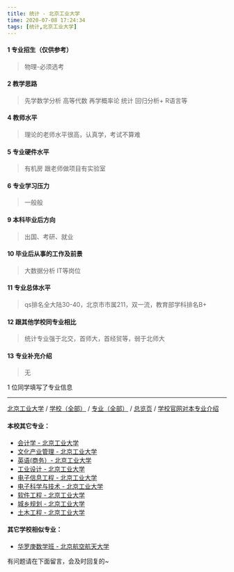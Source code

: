 ```yaml
---
title: 统计 - 北京工业大学
time: 2020-07-08 17:24:34
tags: [统计,北京工业大学]
---
```

#### 1 专业招生（仅供参考）  
> 物理-必须选考


#### 2 教学思路
> 先学数学分析 高等代数 再学概率论 统计 回归分析+ R语言等


#### 4 教师水平
> 理论的老师水平很高，认真学，考试不算难


#### 5 专业硬件水平
> 有机房 跟老师做项目有实验室


#### 6 专业学习压力
> 一般般


#### 9 本科毕业后方向
> 出国、考研、就业


#### 10 毕业后从事的工作及前景
> 大数据分析 IT等岗位


#### 11 专业总体水平
> qs排名全大陆30-40，北京市市属211，双一流，教育部学科排名B+


#### 12 跟其他学校同专业相比
> 统计专业强于北交，首师大，首经贸等，弱于北师大


#### 13 专业补充介绍
> 无

1 位同学填写了专业信息
***
[北京工业大学](https://univgo.github.io/2020/07/08/北京工业大学) / [学校（全部）](https://univgo.github.io/2020/07/08/3efa6bcca419) / [专业（全部）](https://univgo.github.io/2020/07/08/2d4c6d3552c2) / [总览页](https://univgo.github.io/2020/07/08/445daeb4fa00) / [学校官网对本专业介绍]()
#### 本校其它专业：
- [会计学 - 北京工业大学](https://univgo.github.io/2020/07/08/010c80d0566b)
- [文化产业管理 - 北京工业大学](https://univgo.github.io/2020/07/08/45a980a6b8c6)
- [英语(商务）- 北京工业大学](https://univgo.github.io/2020/07/08/e24df7ec2a30)
- [工业设计 - 北京工业大学](https://univgo.github.io/2020/07/08/9adc32b162f9)
- [电子信息工程 - 北京工业大学](https://univgo.github.io/2020/07/08/935f8b4dc83f)
- [电子科学与技术 - 北京工业大学](https://univgo.github.io/2020/07/08/349a571c8cbb)
- [软件工程 - 北京工业大学](https://univgo.github.io/2020/07/08/fe7eac515ee2) 
- [城乡规划 - 北京工业大学](https://univgo.github.io/2020/07/08/608d0f13dc58)
- [土木工程 - 北京工业大学](https://univgo.github.io/2020/07/08/897ea4d65bab)
#### 其它学校相似专业：
- [华罗庚数学班 - 北京航空航天大学](https://univgo.github.io/2020/07/08/f523a3004e04)


有问题请在下面留言，会及时回复的~
